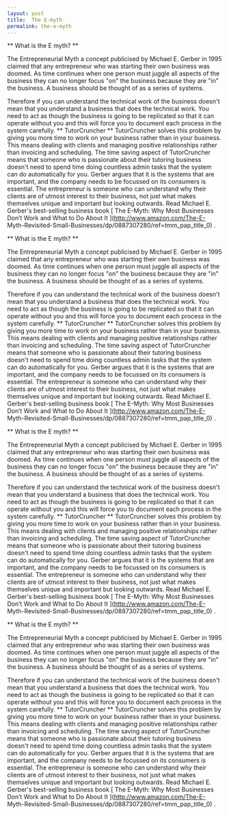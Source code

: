 ```yaml
---
layout: post
title:  The E-myth
permalink: the-e-myth
---
```

** What is the E myth? **

The Entrepreneurial Myth a concept publicised by Michael E. Gerber in 1995
claimed that any entrepreneur who was starting their own business was doomed.
As time continues when one person must juggle all aspects of the business they
can no longer focus "on" the business because they are "in" the business. A
business should be thought of as a series of systems.

Therefore if you can understand the technical work of the business doesn't
mean that you understand a business that does the technical work. You need to
act as though the business is going to be replicated so that it can operate
without you and this will force you to document each process in the system
carefully. ** TutorCruncher ** TutorCruncher solves this problem by giving you
more time to work on your business rather than in your business. This means
dealing with clients and managing positive relationships rather than invoicing
and scheduling. The time saving aspect of TutorCruncher means that someone who
is passionate about their tutoring business doesn't need to spend time doing
countless admin tasks that the system can do automatically for you. Gerber
argues that it is the systems that are important, and the company needs to be
focussed on its consumers is essential. The entrepreneur is someone who can
understand why their clients are of utmost interest to their business, not
just what makes themselves unique and important but looking outwards. Read
Michael E. Gerber's best-selling business book [ The E-Myth: Why Most
Businesses Don’t Work and What to Do About It ](http://www.amazon.com/The-E-
Myth-Revisited-Small-Businesses/dp/0887307280/ref=tmm_pap_title_0) .

** What is the E myth? **

The Entrepreneurial Myth a concept publicised by Michael E. Gerber in 1995
claimed that any entrepreneur who was starting their own business was doomed.
As time continues when one person must juggle all aspects of the business they
can no longer focus "on" the business because they are "in" the business. A
business should be thought of as a series of systems.

Therefore if you can understand the technical work of the business doesn't
mean that you understand a business that does the technical work. You need to
act as though the business is going to be replicated so that it can operate
without you and this will force you to document each process in the system
carefully. ** TutorCruncher ** TutorCruncher solves this problem by giving you
more time to work on your business rather than in your business. This means
dealing with clients and managing positive relationships rather than invoicing
and scheduling. The time saving aspect of TutorCruncher means that someone who
is passionate about their tutoring business doesn't need to spend time doing
countless admin tasks that the system can do automatically for you. Gerber
argues that it is the systems that are important, and the company needs to be
focussed on its consumers is essential. The entrepreneur is someone who can
understand why their clients are of utmost interest to their business, not
just what makes themselves unique and important but looking outwards. Read
Michael E. Gerber's best-selling business book [ The E-Myth: Why Most
Businesses Don’t Work and What to Do About It ](http://www.amazon.com/The-E-
Myth-Revisited-Small-Businesses/dp/0887307280/ref=tmm_pap_title_0) .

** What is the E myth? **

The Entrepreneurial Myth a concept publicised by Michael E. Gerber in 1995
claimed that any entrepreneur who was starting their own business was doomed.
As time continues when one person must juggle all aspects of the business they
can no longer focus "on" the business because they are "in" the business. A
business should be thought of as a series of systems.

Therefore if you can understand the technical work of the business doesn't
mean that you understand a business that does the technical work. You need to
act as though the business is going to be replicated so that it can operate
without you and this will force you to document each process in the system
carefully. ** TutorCruncher ** TutorCruncher solves this problem by giving you
more time to work on your business rather than in your business. This means
dealing with clients and managing positive relationships rather than invoicing
and scheduling. The time saving aspect of TutorCruncher means that someone who
is passionate about their tutoring business doesn't need to spend time doing
countless admin tasks that the system can do automatically for you. Gerber
argues that it is the systems that are important, and the company needs to be
focussed on its consumers is essential. The entrepreneur is someone who can
understand why their clients are of utmost interest to their business, not
just what makes themselves unique and important but looking outwards. Read
Michael E. Gerber's best-selling business book [ The E-Myth: Why Most
Businesses Don’t Work and What to Do About It ](http://www.amazon.com/The-E-
Myth-Revisited-Small-Businesses/dp/0887307280/ref=tmm_pap_title_0) .

** What is the E myth? **

The Entrepreneurial Myth a concept publicised by Michael E. Gerber in 1995
claimed that any entrepreneur who was starting their own business was doomed.
As time continues when one person must juggle all aspects of the business they
can no longer focus "on" the business because they are "in" the business. A
business should be thought of as a series of systems.

Therefore if you can understand the technical work of the business doesn't
mean that you understand a business that does the technical work. You need to
act as though the business is going to be replicated so that it can operate
without you and this will force you to document each process in the system
carefully. ** TutorCruncher ** TutorCruncher solves this problem by giving you
more time to work on your business rather than in your business. This means
dealing with clients and managing positive relationships rather than invoicing
and scheduling. The time saving aspect of TutorCruncher means that someone who
is passionate about their tutoring business doesn't need to spend time doing
countless admin tasks that the system can do automatically for you. Gerber
argues that it is the systems that are important, and the company needs to be
focussed on its consumers is essential. The entrepreneur is someone who can
understand why their clients are of utmost interest to their business, not
just what makes themselves unique and important but looking outwards. Read
Michael E. Gerber's best-selling business book [ The E-Myth: Why Most
Businesses Don’t Work and What to Do About It ](http://www.amazon.com/The-E-
Myth-Revisited-Small-Businesses/dp/0887307280/ref=tmm_pap_title_0) .

